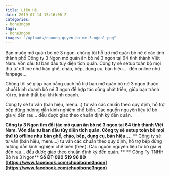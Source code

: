 ```yaml
---
title: Liên Hệ
date: 2019-07-14 15:16:00 Z
categories:
- bone3ngon
tags:
- bone3ngon
images: "/uploads/nhuong-quyen-bo-ne-3-ngon1.png"
---
```


Bạn muốn mở quán bò né 3 ngon. chúng tôi hỗ trợ mở quán bò né ở các tỉnh thành phố
Công ty 3 Ngon mở quán ăn bò né 3 ngon tại 64 tỉnh thành Việt Nam.
Vốn đầu tư ban đầu tùy diện tích quán. Công ty sẽ setup toàn bộ mọi thứ từ offline như bàn ghế, chảo, bếp, dụng cụ, bản hiệu…. đến online như  fanpage…

Chúng tôi sẽ giúp bạn bằng cách hỗ trợ bạn mở quán bò né 3 ngon thuộc chuỗi  kinh doanh bò né 3 ngon để hợp tác cùng phát triển, giúp bạn tránh rủi ro, tránh thất bại khi kinh doanh.

Công ty sẽ tư vấn (bản hiệu, menu…) tư vấn các chuẩn theo quy định, hổ trợ bếp đứng hướng dẫn kinh nghiệm chế biến. Các nguồn nguyên liệu từ bò gia vị đến rau… đều được giao theo chuẩn định kỳ đến quán.

**Công ty 3 Ngon tìm đối tác mở quán ăn bò né 3 ngon tại 64 tỉnh thành Việt Nam.**
**Vốn đầu tư ban đầu tùy diện tích quán. Công ty sẽ setup toàn bộ mọi thứ từ offline như bàn ghế, chảo, bếp, dụng cụ, bản hiệu….**
** Công ty sẽ tư vấn (bản hiệu, menu…) tư vấn các chuẩn theo quy định, hổ trợ bếp đứng hướng dẫn kinh nghiệm chế biến (free). Các nguồn nguyên liệu từ bò gia vị đến rau… đều được giao theo chuẩn định kỳ đến quán. **
** Công Ty TNHH Bò Né 3 Ngon**
**Số ĐT:090 519 96 80**
**[https://www.facebook.com/chuoibone3ngon](https://www.facebook.com/chuoibone3ngon)**
